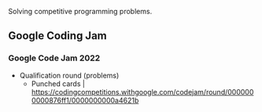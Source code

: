 Solving competitive programming problems.

## Google Coding Jam
### Google Code Jam 2022
* Qualification round (problems)
    * Punched cards | https://codingcompetitions.withgoogle.com/codejam/round/0000000000876ff1/0000000000a4621b